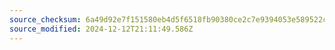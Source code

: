 ```yaml
---
source_checksum: 6a49d92e7f151580eb4d5f6518fb90380ce2c7e9394053e589522cbe358b6870
source_modified: 2024-12-12T21:11:49.586Z
---
```


